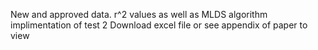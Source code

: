 New and approved data. r^2 values as well as MLDS algorithm implimentation of test 2
Download excel file or see appendix of paper to view
